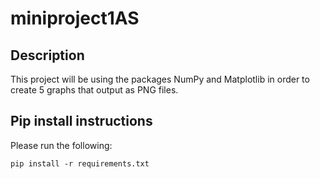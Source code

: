 # miniproject1AS

## Description
This project will be using the packages NumPy and Matplotlib in order to create 5 graphs that output as PNG files.

## Pip install instructions

Please run the following:

```
pip install -r requirements.txt
```
